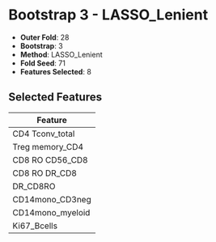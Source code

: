 # Bootstrap 3 - LASSO_Lenient

- **Outer Fold**: 28
- **Bootstrap**: 3
- **Method**: LASSO_Lenient
- **Fold Seed**: 71
- **Features Selected**: 8

## Selected Features

| Feature |
|---------|
| CD4 Tconv_total |
| Treg memory_CD4 |
| CD8 RO CD56_CD8 |
| CD8 RO DR_CD8 |
| DR_CD8RO |
| CD14mono_CD3neg |
| CD14mono_myeloid |
| Ki67_Bcells |
